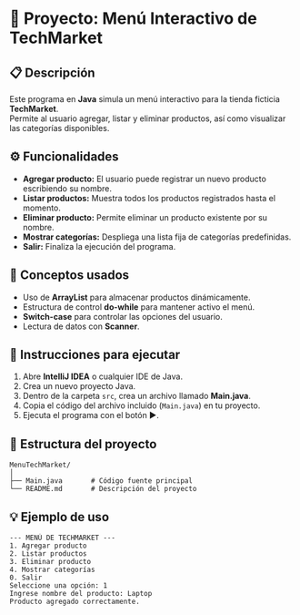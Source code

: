 # 🧩 Proyecto: Menú Interactivo de TechMarket

## 📋 Descripción
Este programa en **Java** simula un menú interactivo para la tienda ficticia **TechMarket**.  
Permite al usuario agregar, listar y eliminar productos, así como visualizar las categorías disponibles.

## ⚙️ Funcionalidades
- **Agregar producto:** El usuario puede registrar un nuevo producto escribiendo su nombre.  
- **Listar productos:** Muestra todos los productos registrados hasta el momento.  
- **Eliminar producto:** Permite eliminar un producto existente por su nombre.  
- **Mostrar categorías:** Despliega una lista fija de categorías predefinidas.  
- **Salir:** Finaliza la ejecución del programa.

## 🧠 Conceptos usados
- Uso de **ArrayList** para almacenar productos dinámicamente.  
- Estructura de control **do-while** para mantener activo el menú.  
- **Switch-case** para controlar las opciones del usuario.  
- Lectura de datos con **Scanner**.

## 🚀 Instrucciones para ejecutar
1. Abre **IntelliJ IDEA** o cualquier IDE de Java.
2. Crea un nuevo proyecto Java.
3. Dentro de la carpeta `src`, crea un archivo llamado **Main.java**.
4. Copia el código del archivo incluido (`Main.java`) en tu proyecto.
5. Ejecuta el programa con el botón ▶️.

## 📂 Estructura del proyecto
```
MenuTechMarket/
│
├── Main.java       # Código fuente principal
└── README.md       # Descripción del proyecto
```

## 💡 Ejemplo de uso
```
--- MENÚ DE TECHMARKET ---
1. Agregar producto
2. Listar productos
3. Eliminar producto
4. Mostrar categorías
0. Salir
Seleccione una opción: 1
Ingrese nombre del producto: Laptop
Producto agregado correctamente.
```
